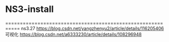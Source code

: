 # NS3-install
===========================================================
ns3.27
https://blog.csdn.net/yangzhenyu2/article/details/116205406
可视化
https://blog.csdn.net/a6333230/article/details/108296948
